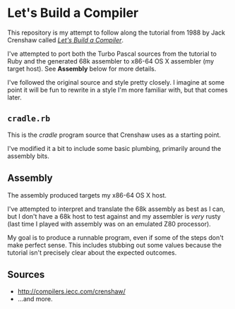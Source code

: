 # Let's Build a Compiler

This repository is my attempt to follow along the tutorial from 1988 by Jack Crenshaw called [*Let's Build a Compiler*][lbac].

[lbac]: http://compilers.iecc.com/crenshaw/

I've attempted to port both the Turbo Pascal sources from the tutorial to Ruby and the generated 68k assembler to x86-64 OS X assembler (my target host). See **Assembly** below for more details.

I've followed the original source and style pretty closely. I imagine at some point it will be fun to rewrite in a style I'm more familiar with, but that comes later.

## `cradle.rb`

This is the *cradle* program source that Crenshaw uses as a starting point.

I've modified it a bit to include some basic plumbing, primarily around the assembly bits.

## Assembly

The assembly produced targets my x86-64 OS X host.

I've attempted to interpret and translate the 68k assembly as best as I can, but I don't have a 68k host to test against and my assembler is *very* rusty (last time I played with assembly was on an emulated Z80 processor).

My goal is to produce a runnable program, even if some of the steps don't make perfect sense. This includes stubbing out some values because the tutorial isn't precisely clear about the expected outcomes.

## Sources

* http://compilers.iecc.com/crenshaw/
* ...and more.
